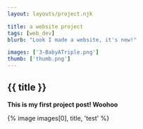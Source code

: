 ```yaml
---
layout: layouts/project.njk

title: a website project
tags: [web_dev]
blurb: "Look I made a website, it's new!"

images: ['3-BabyATriple.png']
thumb: ['thumb.png']
---
```


## {{ title }}
**This is my first project post! Woohoo**

{% image images[0], title, 'test' %}